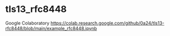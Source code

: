 # tls13_rfc8448

Google Colaboratory
https://colab.research.google.com/github/0a24/tls13-rfc8448/blob/main/example_rfc8448.ipynb
